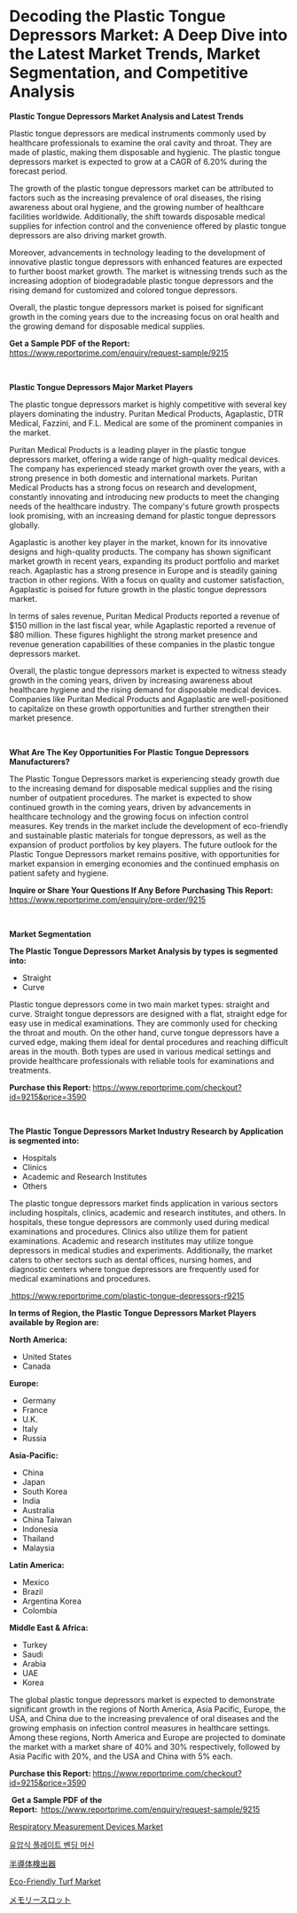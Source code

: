 <p><h1>Decoding the Plastic Tongue Depressors Market: A Deep Dive into the Latest Market Trends, Market Segmentation, and Competitive Analysis</h1></p><p><strong>Plastic Tongue Depressors Market Analysis and Latest Trends</strong></p>
<p><p>Plastic tongue depressors are medical instruments commonly used by healthcare professionals to examine the oral cavity and throat. They are made of plastic, making them disposable and hygienic. The plastic tongue depressors market is expected to grow at a CAGR of 6.20% during the forecast period.</p><p>The growth of the plastic tongue depressors market can be attributed to factors such as the increasing prevalence of oral diseases, the rising awareness about oral hygiene, and the growing number of healthcare facilities worldwide. Additionally, the shift towards disposable medical supplies for infection control and the convenience offered by plastic tongue depressors are also driving market growth.</p><p>Moreover, advancements in technology leading to the development of innovative plastic tongue depressors with enhanced features are expected to further boost market growth. The market is witnessing trends such as the increasing adoption of biodegradable plastic tongue depressors and the rising demand for customized and colored tongue depressors.</p><p>Overall, the plastic tongue depressors market is poised for significant growth in the coming years due to the increasing focus on oral health and the growing demand for disposable medical supplies.</p></p>
<p><strong>Get a Sample PDF of the Report:&nbsp;</strong> <a href="https://www.reportprime.com/enquiry/request-sample/9215">https://www.reportprime.com/enquiry/request-sample/9215</a></p>
<p>&nbsp;</p>
<p><strong>Plastic Tongue Depressors Major Market Players</strong></p>
<p><p>The plastic tongue depressors market is highly competitive with several key players dominating the industry. Puritan Medical Products, Agaplastic, DTR Medical, Fazzini, and F.L. Medical are some of the prominent companies in the market.</p><p>Puritan Medical Products is a leading player in the plastic tongue depressors market, offering a wide range of high-quality medical devices. The company has experienced steady market growth over the years, with a strong presence in both domestic and international markets. Puritan Medical Products has a strong focus on research and development, constantly innovating and introducing new products to meet the changing needs of the healthcare industry. The company's future growth prospects look promising, with an increasing demand for plastic tongue depressors globally.</p><p>Agaplastic is another key player in the market, known for its innovative designs and high-quality products. The company has shown significant market growth in recent years, expanding its product portfolio and market reach. Agaplastic has a strong presence in Europe and is steadily gaining traction in other regions. With a focus on quality and customer satisfaction, Agaplastic is poised for future growth in the plastic tongue depressors market.</p><p>In terms of sales revenue, Puritan Medical Products reported a revenue of $150 million in the last fiscal year, while Agaplastic reported a revenue of $80 million. These figures highlight the strong market presence and revenue generation capabilities of these companies in the plastic tongue depressors market.</p><p>Overall, the plastic tongue depressors market is expected to witness steady growth in the coming years, driven by increasing awareness about healthcare hygiene and the rising demand for disposable medical devices. Companies like Puritan Medical Products and Agaplastic are well-positioned to capitalize on these growth opportunities and further strengthen their market presence.</p></p>
<p>&nbsp;</p>
<p><strong>What Are The Key Opportunities For Plastic Tongue Depressors Manufacturers?</strong></p>
<p><p>The Plastic Tongue Depressors market is experiencing steady growth due to the increasing demand for disposable medical supplies and the rising number of outpatient procedures. The market is expected to show continued growth in the coming years, driven by advancements in healthcare technology and the growing focus on infection control measures. Key trends in the market include the development of eco-friendly and sustainable plastic materials for tongue depressors, as well as the expansion of product portfolios by key players. The future outlook for the Plastic Tongue Depressors market remains positive, with opportunities for market expansion in emerging economies and the continued emphasis on patient safety and hygiene.</p></p>
<p><strong>Inquire or Share Your Questions If Any Before Purchasing This Report:</strong> <a href="https://www.reportprime.com/enquiry/pre-order/9215">https://www.reportprime.com/enquiry/pre-order/9215</a></p>
<p>&nbsp;</p>
<p><strong>Market Segmentation</strong></p>
<p><strong>The Plastic Tongue Depressors Market Analysis by types is segmented into:</strong></p>
<p><ul><li>Straight</li><li>Curve</li></ul></p>
<p><p>Plastic tongue depressors come in two main market types: straight and curve. Straight tongue depressors are designed with a flat, straight edge for easy use in medical examinations. They are commonly used for checking the throat and mouth. On the other hand, curve tongue depressors have a curved edge, making them ideal for dental procedures and reaching difficult areas in the mouth. Both types are used in various medical settings and provide healthcare professionals with reliable tools for examinations and treatments.</p></p>
<p><strong>Purchase this Report:&nbsp;</strong><a href="https://www.reportprime.com/checkout?id=9215&price=3590">https://www.reportprime.com/checkout?id=9215&price=3590</a></p>
<p>&nbsp;</p>
<p><strong>The Plastic Tongue Depressors Market Industry Research by Application is segmented into:</strong></p>
<p><ul><li>Hospitals</li><li>Clinics</li><li>Academic and Research Institutes</li><li>Others</li></ul></p>
<p><p>The plastic tongue depressors market finds application in various sectors including hospitals, clinics, academic and research institutes, and others. In hospitals, these tongue depressors are commonly used during medical examinations and procedures. Clinics also utilize them for patient examinations. Academic and research institutes may utilize tongue depressors in medical studies and experiments. Additionally, the market caters to other sectors such as dental offices, nursing homes, and diagnostic centers where tongue depressors are frequently used for medical examinations and procedures.</p></p>
<p><a href="https://www.reportprime.com/plastic-tongue-depressors-r9215">&nbsp;https://www.reportprime.com/plastic-tongue-depressors-r9215</a></p>
<p><strong>In terms of Region, the Plastic Tongue Depressors Market Players available by Region are:</strong></p>
<p>
    <p> <strong> North America: </strong>
        <ul>
            <li>United States</li>
            <li>Canada</li>
        </ul>
        </p> 
    <p> <strong> Europe: </strong>
        <ul>
            <li>Germany</li>
            <li>France</li>
            <li>U.K.</li>
            <li>Italy</li>
            <li>Russia</li>
        </ul>
        </p> 
    <p> <strong> Asia-Pacific: </strong>
        <ul>
            <li>China</li>
            <li>Japan</li>
            <li>South Korea</li>
            <li>India</li>
            <li>Australia</li>
            <li>China Taiwan</li>
            <li>Indonesia</li>
            <li>Thailand</li>
            <li>Malaysia</li>
        </ul>
        </p> 
    <p> <strong> Latin America: </strong>
        <ul>
            <li>Mexico</li>
            <li>Brazil</li>
            <li>Argentina Korea</li>
            <li>Colombia</li>
        </ul>
        </p> 
    <p> <strong> Middle East & Africa: </strong>
        <ul>
            <li>Turkey</li>
            <li>Saudi</li>
            <li>Arabia</li>
            <li>UAE</li>
            <li>Korea</li>
        </ul>
    </p>
    </p>
<p><p>The global plastic tongue depressors market is expected to demonstrate significant growth in the regions of North America, Asia Pacific, Europe, the USA, and China due to the increasing prevalence of oral diseases and the growing emphasis on infection control measures in healthcare settings. Among these regions, North America and Europe are projected to dominate the market with a market share of 40% and 30% respectively, followed by Asia Pacific with 20%, and the USA and China with 5% each.</p></p>
<p><strong>Purchase this Report: </strong><a href="https://www.reportprime.com/checkout?id=9215&price=3590">https://www.reportprime.com/checkout?id=9215&price=3590</a></p>
<p>&nbsp;<strong>Get a Sample PDF of the Report:&nbsp;&nbsp;</strong><a href="https://www.reportprime.com/enquiry/request-sample/9215">https://www.reportprime.com/enquiry/request-sample/9215</a></p>
<p><strong></strong></p>
<p><p><a href="https://github.com/AlysaLedner2023/Market-Research-Report-List-1/blob/main/respiratory-measurement-devices-market.md">Respiratory Measurement Devices Market</a></p><p><a href="https://github.com/RichardLueilwitz787/Market-Research-Report-List-1/blob/main/401825573672.md">유압식 플레이트 벤딩 머신</a></p><p><a href="https://github.com/hwbcz413288296/Market-Research-Report-List-2/blob/main/371195678143.md">半導体検出器</a></p><p><a href="https://www.linkedin.com/pulse/eco-friendly-turf-market-analysis-size-global-industry-overview-v3o7c">Eco-Friendly Turf Market</a></p><p><a href="https://github.com/JacksonWiza1924/Market-Research-Report-List-1/blob/main/696129878144.md">メモリースロット</a></p></p>